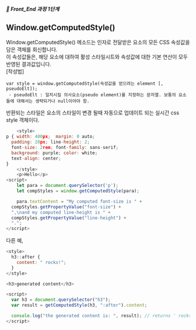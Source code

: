 ##### 🍑  Front_End 과정 1단계 

## Window.getComputedStyle()
Window.getComputedStyle() 메소드는 인자로 전달받은 요소의 모든 CSS 속성값을 담은 객체를 회신합니다.   
이 속성값들은, 해당 요소에 대하여 활성 스타일시트와 속성값에 대한 기본 연산이 모두 반영된 결과값입니다.   
[작성법]    
```
var style = window.getComputedStyle(속성값을 얻으려는 element [, pseudoElt]);
 - pseudoElt : 일치시킬 의사요소(pseudo element)를 지정하는 문자열. 보통의 요소들에 대해서는 생략되거나 null이어야 함.
```
반환되는 스타일은 요소의 스타일이 변경 될때 자동으로 업데이트 되는 실시간 css style 객체이다.  

```js
    <style>
p { width: 400px;  margin: 0 auto;
  padding: 20px; line-height: 2;
  font-size: 2rem; font-family: sans-serif;
  background: purple; color: white;
  text-align: center;
}
    </style>
    <p>Hello</p>
<script>
    let para = document.querySelector('p');
    let compStyles = window.getComputedStyle(para);

    para.textContent = "My computed font-size is " +
  compStyles.getPropertyValue("font-size") +
  ",\nand my computed line-height is " +
  compStyles.getPropertyValue("line-height") +
  ".";
</script>

```
다른 예,

```js
<style>
  h3::after {
    content: " rocks!";
  }
</style>

<h3>generated content</h3>

<script>
  var h3 = document.querySelector("h3");
  var result = getComputedStyle(h3, ":after").content;

  console.log("the generated content is: ", result); // returns ' rocks!'
</script>

```



